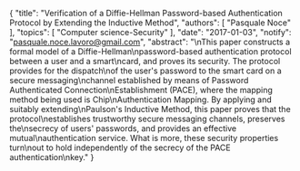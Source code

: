 {
    "title": "Verification of a Diffie-Hellman Password-based Authentication Protocol by Extending the Inductive Method",
    "authors": [
        "Pasquale Noce"
    ],
    "topics": [
        "Computer science-Security"
    ],
    "date": "2017-01-03",
    "notify": "pasquale.noce.lavoro@gmail.com",
    "abstract": "\nThis paper constructs a formal model of a Diffie-Hellman\npassword-based authentication protocol between a user and a smart\ncard, and proves its security. The protocol provides for the dispatch\nof the user's password to the smart card on a secure messaging\nchannel established by means of Password Authenticated Connection\nEstablishment (PACE), where the mapping method being used is Chip\nAuthentication Mapping. By applying and suitably extending\nPaulson's Inductive Method, this paper proves that the protocol\nestablishes trustworthy secure messaging channels, preserves the\nsecrecy of users' passwords, and provides an effective mutual\nauthentication service. What is more, these security properties turn\nout to hold independently of the secrecy of the PACE authentication\nkey."
}